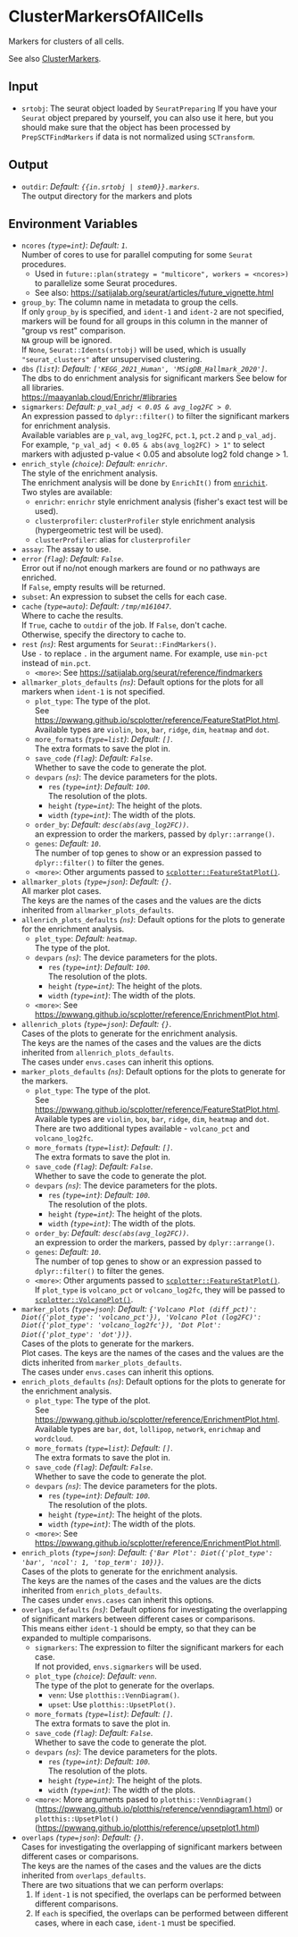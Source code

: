 # ClusterMarkersOfAllCells

Markers for clusters of all cells.

See also [ClusterMarkers](./ClusterMarkers.md).<br />

## Input

- `srtobj`:
    The seurat object loaded by `SeuratPreparing`
    If you have your `Seurat` object prepared by yourself, you can also
    use it here, but you should make sure that the object has been processed
    by `PrepSCTFindMarkers` if data is not normalized using `SCTransform`.<br />

## Output

- `outdir`: *Default: `{{in.srtobj | stem0}}.markers`*. <br />
    The output directory for the markers and plots

## Environment Variables

- `ncores` *(`type=int`)*: *Default: `1`*. <br />
    Number of cores to use for parallel computing for some `Seurat` procedures.<br />
    * Used in `future::plan(strategy = "multicore", workers = <ncores>)` to parallelize some Seurat procedures.<br />
    * See also: <https://satijalab.org/seurat/articles/future_vignette.html>
- `group_by`:
    The column name in metadata to group the cells.<br />
    If only `group_by` is specified, and `ident-1` and `ident-2` are
    not specified, markers will be found for all groups in this column
    in the manner of "group vs rest" comparison.<br />
    `NA` group will be ignored.<br />
    If `None`, `Seurat::Idents(srtobj)` will be used, which is usually
    `"seurat_clusters"` after unsupervised clustering.<br />
- `dbs` *(`list`)*: *Default: `['KEGG_2021_Human', 'MSigDB_Hallmark_2020']`*. <br />
    The dbs to do enrichment analysis for significant
    markers See below for all libraries.<br />
    <https://maayanlab.cloud/Enrichr/#libraries>
- `sigmarkers`: *Default: `p_val_adj < 0.05 & avg_log2FC > 0`*. <br />
    An expression passed to `dplyr::filter()` to filter the
    significant markers for enrichment analysis.<br />
    Available variables are `p_val`, `avg_log2FC`, `pct.1`, `pct.2` and
    `p_val_adj`. For example, `"p_val_adj < 0.05 & abs(avg_log2FC) > 1"`
    to select markers with adjusted p-value < 0.05 and absolute log2
    fold change > 1.<br />
- `enrich_style` *(`choice`)*: *Default: `enrichr`*. <br />
    The style of the enrichment analysis.<br />
    The enrichment analysis will be done by `EnrichIt()` from [`enrichit`](https://pwwang.github.io/enrichit/).<br />
    Two styles are available:<br />
    - `enrichr`:
        `enrichr` style enrichment analysis (fisher's exact test will be used).<br />
    - `clusterprofiler`:
        `clusterProfiler` style enrichment analysis (hypergeometric test will be used).<br />
    - `clusterProfiler`:
        alias for `clusterprofiler`
- `assay`:
    The assay to use.<br />
- `error` *(`flag`)*: *Default: `False`*. <br />
    Error out if no/not enough markers are found or no pathways are enriched.<br />
    If `False`, empty results will be returned.<br />
- `subset`:
    An expression to subset the cells for each case.<br />
- `cache` *(`type=auto`)*: *Default: `/tmp/m161047`*. <br />
    Where to cache the results.<br />
    If `True`, cache to `outdir` of the job. If `False`, don't cache.<br />
    Otherwise, specify the directory to cache to.<br />
- `rest` *(`ns`)*:
    Rest arguments for `Seurat::FindMarkers()`.<br />
    Use `-` to replace `.` in the argument name. For example,
    use `min-pct` instead of `min.pct`.<br />
    - `<more>`:
        See <https://satijalab.org/seurat/reference/findmarkers>
- `allmarker_plots_defaults` *(`ns`)*:
    Default options for the plots for all markers when `ident-1` is not specified.<br />
    - `plot_type`:
        The type of the plot.<br />
        See <https://pwwang.github.io/scplotter/reference/FeatureStatPlot.html>.<br />
        Available types are `violin`, `box`, `bar`, `ridge`, `dim`, `heatmap` and `dot`.<br />
    - `more_formats` *(`type=list`)*: *Default: `[]`*. <br />
        The extra formats to save the plot in.<br />
    - `save_code` *(`flag`)*: *Default: `False`*. <br />
        Whether to save the code to generate the plot.<br />
    - `devpars` *(`ns`)*:
        The device parameters for the plots.<br />
        - `res` *(`type=int`)*: *Default: `100`*. <br />
            The resolution of the plots.<br />
        - `height` *(`type=int`)*:
            The height of the plots.<br />
        - `width` *(`type=int`)*:
            The width of the plots.<br />
    - `order_by`: *Default: `desc(abs(avg_log2FC))`*. <br />
        an expression to order the markers, passed by `dplyr::arrange()`.<br />
    - `genes`: *Default: `10`*. <br />
        The number of top genes to show or an expression passed to `dplyr::filter()` to filter the genes.<br />
    - `<more>`:
        Other arguments passed to [`scplotter::FeatureStatPlot()`](https://pwwang.github.io/scplotter/reference/FeatureStatPlot.html).<br />
- `allmarker_plots` *(`type=json`)*: *Default: `{}`*. <br />
    All marker plot cases.<br />
    The keys are the names of the cases and the values are the dicts inherited from `allmarker_plots_defaults`.<br />
- `allenrich_plots_defaults` *(`ns`)*:
    Default options for the plots to generate for the enrichment analysis.<br />
    - `plot_type`: *Default: `heatmap`*. <br />
        The type of the plot.<br />
    - `devpars` *(`ns`)*:
        The device parameters for the plots.<br />
        - `res` *(`type=int`)*: *Default: `100`*. <br />
            The resolution of the plots.<br />
        - `height` *(`type=int`)*:
            The height of the plots.<br />
        - `width` *(`type=int`)*:
            The width of the plots.<br />
    - `<more>`:
        See <https://pwwang.github.io/scplotter/reference/EnrichmentPlot.html>.<br />
- `allenrich_plots` *(`type=json`)*: *Default: `{}`*. <br />
    Cases of the plots to generate for the enrichment analysis.<br />
    The keys are the names of the cases and the values are the dicts inherited from `allenrich_plots_defaults`.<br />
    The cases under `envs.cases` can inherit this options.<br />
- `marker_plots_defaults` *(`ns`)*:
    Default options for the plots to generate for the markers.<br />
    - `plot_type`:
        The type of the plot.<br />
        See <https://pwwang.github.io/scplotter/reference/FeatureStatPlot.html>.<br />
        Available types are `violin`, `box`, `bar`, `ridge`, `dim`, `heatmap` and `dot`.<br />
        There are two additional types available - `volcano_pct` and `volcano_log2fc`.<br />
    - `more_formats` *(`type=list`)*: *Default: `[]`*. <br />
        The extra formats to save the plot in.<br />
    - `save_code` *(`flag`)*: *Default: `False`*. <br />
        Whether to save the code to generate the plot.<br />
    - `devpars` *(`ns`)*:
        The device parameters for the plots.<br />
        - `res` *(`type=int`)*: *Default: `100`*. <br />
            The resolution of the plots.<br />
        - `height` *(`type=int`)*:
            The height of the plots.<br />
        - `width` *(`type=int`)*:
            The width of the plots.<br />
    - `order_by`: *Default: `desc(abs(avg_log2FC))`*. <br />
        an expression to order the markers, passed by `dplyr::arrange()`.<br />
    - `genes`: *Default: `10`*. <br />
        The number of top genes to show or an expression passed to `dplyr::filter()` to filter the genes.<br />
    - `<more>`:
        Other arguments passed to [`scplotter::FeatureStatPlot()`](https://pwwang.github.io/scplotter/reference/FeatureStatPlot.html).<br />
        If `plot_type` is `volcano_pct` or `volcano_log2fc`, they will be passed to
        [`scplotter::VolcanoPlot()`](https://pwwang.github.io/plotthis/reference/VolcanoPlot.html).<br />
- `marker_plots` *(`type=json`)*: *Default: `{'Volcano Plot (diff_pct)': Diot({'plot_type': 'volcano_pct'}), 'Volcano Plot (log2FC)': Diot({'plot_type': 'volcano_log2fc'}), 'Dot Plot': Diot({'plot_type': 'dot'})}`*. <br />
    Cases of the plots to generate for the markers.<br />
    Plot cases. The keys are the names of the cases and the values are the dicts inherited from `marker_plots_defaults`.<br />
    The cases under `envs.cases` can inherit this options.<br />
- `enrich_plots_defaults` *(`ns`)*:
    Default options for the plots to generate for the enrichment analysis.<br />
    - `plot_type`:
        The type of the plot.<br />
        See <https://pwwang.github.io/scplotter/reference/EnrichmentPlot.html>.<br />
        Available types are `bar`, `dot`, `lollipop`, `network`, `enrichmap` and `wordcloud`.<br />
    - `more_formats` *(`type=list`)*: *Default: `[]`*. <br />
        The extra formats to save the plot in.<br />
    - `save_code` *(`flag`)*: *Default: `False`*. <br />
        Whether to save the code to generate the plot.<br />
    - `devpars` *(`ns`)*:
        The device parameters for the plots.<br />
        - `res` *(`type=int`)*: *Default: `100`*. <br />
            The resolution of the plots.<br />
        - `height` *(`type=int`)*:
            The height of the plots.<br />
        - `width` *(`type=int`)*:
            The width of the plots.<br />
    - `<more>`:
        See <https://pwwang.github.io/scplotter/reference/EnrichmentPlot.htmll>.<br />
- `enrich_plots` *(`type=json`)*: *Default: `{'Bar Plot': Diot({'plot_type': 'bar', 'ncol': 1, 'top_term': 10})}`*. <br />
    Cases of the plots to generate for the enrichment analysis.<br />
    The keys are the names of the cases and the values are the dicts inherited from `enrich_plots_defaults`.<br />
    The cases under `envs.cases` can inherit this options.<br />
- `overlaps_defaults` *(`ns`)*:
    Default options for investigating the overlapping of significant markers between different cases or comparisons.<br />
    This means either `ident-1` should be empty, so that they can be expanded to multiple comparisons.<br />
    - `sigmarkers`:
        The expression to filter the significant markers for each case.<br />
        If not provided, `envs.sigmarkers` will be used.<br />
    - `plot_type` *(`choice`)*: *Default: `venn`*. <br />
        The type of the plot to generate for the overlaps.<br />
        - `venn`:
            Use `plotthis::VennDiagram()`.<br />
        - `upset`:
            Use `plotthis::UpsetPlot()`.<br />
    - `more_formats` *(`type=list`)*: *Default: `[]`*. <br />
        The extra formats to save the plot in.<br />
    - `save_code` *(`flag`)*: *Default: `False`*. <br />
        Whether to save the code to generate the plot.<br />
    - `devpars` *(`ns`)*:
        The device parameters for the plots.<br />
        - `res` *(`type=int`)*: *Default: `100`*. <br />
            The resolution of the plots.<br />
        - `height` *(`type=int`)*:
            The height of the plots.<br />
        - `width` *(`type=int`)*:
            The width of the plots.<br />
    - `<more>`:
        More arguments pased to `plotthis::VennDiagram()`
        (<https://pwwang.github.io/plotthis/reference/venndiagram1.html>)
        or `plotthis::UpsetPlot()`
        (<https://pwwang.github.io/plotthis/reference/upsetplot1.html>)
- `overlaps` *(`type=json`)*: *Default: `{}`*. <br />
    Cases for investigating the overlapping of significant markers between different cases or comparisons.<br />
    The keys are the names of the cases and the values are the dicts inherited from `overlaps_defaults`.<br />
    There are two situations that we can perform overlaps:<br />
    1. If `ident-1` is not specified, the overlaps can be performed between different comparisons.<br />
    2. If `each` is specified, the overlaps can be performed between different cases, where in each case, `ident-1` must be specified.<br />

